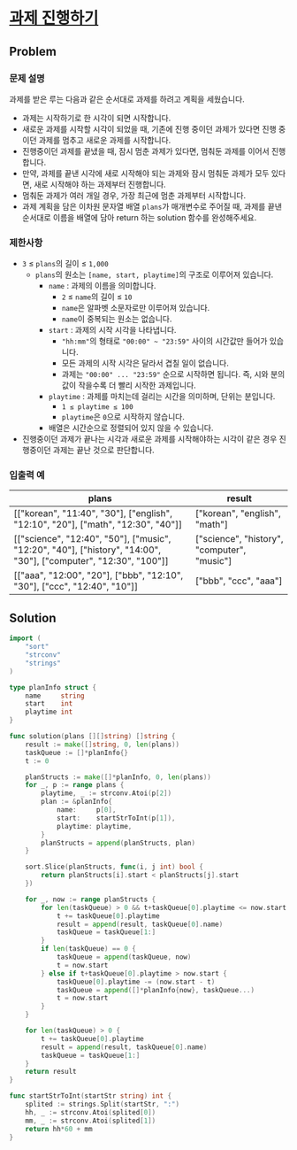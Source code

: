 # [과제 진행하기](https://school.programmers.co.kr/learn/courses/30/lessons/176962)

## Problem

### 문제 설명

과제를 받은 루는 다음과 같은 순서대로 과제를 하려고 계획을 세웠습니다.

- 과제는 시작하기로 한 시각이 되면 시작합니다.
- 새로운 과제를 시작할 시각이 되었을 때, 기존에 진행 중이던 과제가 있다면 진행 중이던 과제를 멈추고 새로운 과제를 시작합니다.
- 진행중이던 과제를 끝냈을 때, 잠시 멈춘 과제가 있다면, 멈춰둔 과제를 이어서 진행합니다.
- 만약, 과제를 끝낸 시각에 새로 시작해야 되는 과제와 잠시 멈춰둔 과제가 모두 있다면, 새로 시작해야 하는 과제부터 진행합니다.
- 멈춰둔 과제가 여러 개일 경우, 가장 최근에 멈춘 과제부터 시작합니다.
- 과제 계획을 담은 이차원 문자열 배열 `plans`가 매개변수로 주어질 때, 과제를 끝낸 순서대로 이름을 배열에 담아 return 하는 solution 함수를 완성해주세요.

### 제한사항

- `3` ≤ `plans`의 길이 ≤ `1,000`
    - `plans`의 원소는 `[name, start, playtime]`의 구조로 이루어져 있습니다.
        - `name` : 과제의 이름을 의미합니다.
            - `2` ≤ `name`의 길이 ≤ `10`
            - `name`은 알파벳 소문자로만 이루어져 있습니다.
            - `name`이 중복되는 원소는 없습니다.
        - `start` : 과제의 시작 시각을 나타냅니다.
            - `"hh:mm"`의 형태로 `"00:00" ~ "23:59"` 사이의 시간값만 들어가 있습니다.
            - 모든 과제의 시작 시각은 달라서 겹칠 일이 없습니다.
            - 과제는 `"00:00" ... "23:59"` 순으로 시작하면 됩니다. 즉, 시와 분의 값이 작을수록 더 빨리 시작한 과제입니다.
        - `playtime` : 과제를 마치는데 걸리는 시간을 의미하며, 단위는 분입니다.
            - `1 ≤ playtime ≤ 100`
            - `playtime`은 `0`으로 시작하지 않습니다.
        - 배열은 시간순으로 정렬되어 있지 않을 수 있습니다.
- 진행중이던 과제가 끝나는 시각과 새로운 과제를 시작해야하는 시각이 같은 경우 진행중이던 과제는 끝난 것으로 판단합니다.

### 입출력 예

| plans | result |
| ---- | ---- |
| [["korean", "11:40", "30"], ["english", "12:10", "20"], ["math", "12:30", "40"]] | ["korean", "english", "math"] |
| [["science", "12:40", "50"], ["music", "12:20", "40"], ["history", "14:00", "30"], ["computer", "12:30", "100"]] | ["science", "history", "computer", "music"] |
| [["aaa", "12:00", "20"], ["bbb", "12:10", "30"], ["ccc", "12:40", "10"]] | ["bbb", "ccc", "aaa"] |


## Solution

```go
import (
	"sort"
	"strconv"
	"strings"
)

type planInfo struct {
	name     string
	start    int
	playtime int
}

func solution(plans [][]string) []string {
	result := make([]string, 0, len(plans))
	taskQueue := []*planInfo{}
	t := 0

	planStructs := make([]*planInfo, 0, len(plans))
	for _, p := range plans {
		playtime, _ := strconv.Atoi(p[2])
		plan := &planInfo{
			name:     p[0],
			start:    startStrToInt(p[1]),
			playtime: playtime,
		}
		planStructs = append(planStructs, plan)
	}

	sort.Slice(planStructs, func(i, j int) bool {
		return planStructs[i].start < planStructs[j].start
	})

	for _, now := range planStructs {
		for len(taskQueue) > 0 && t+taskQueue[0].playtime <= now.start {
			t += taskQueue[0].playtime
			result = append(result, taskQueue[0].name)
			taskQueue = taskQueue[1:]
		}
		if len(taskQueue) == 0 {
			taskQueue = append(taskQueue, now)
			t = now.start
		} else if t+taskQueue[0].playtime > now.start {
			taskQueue[0].playtime -= (now.start - t)
			taskQueue = append([]*planInfo{now}, taskQueue...)
			t = now.start
		}
	}

	for len(taskQueue) > 0 {
		t += taskQueue[0].playtime
		result = append(result, taskQueue[0].name)
		taskQueue = taskQueue[1:]
	}
	return result
}

func startStrToInt(startStr string) int {
	splited := strings.Split(startStr, ":")
	hh, _ := strconv.Atoi(splited[0])
	mm, _ := strconv.Atoi(splited[1])
	return hh*60 + mm
}
```